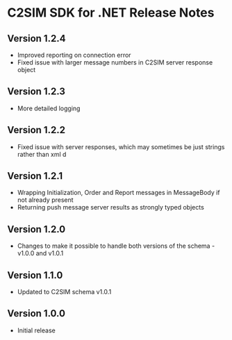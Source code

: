 # C2SIM SDK for .NET Release Notes

## Version 1.2.4
* Improved reporting on connection error
* Fixed issue with larger message numbers in C2SIM server response object

## Version 1.2.3
*  More detailed logging
    
## Version 1.2.2
* Fixed issue with server responses, which may sometimes be just strings rather than xml d

## Version 1.2.1

* Wrapping Initialization, Order and Report messages in MessageBody if not already present
* Returning push message server results as strongly typed  objects

## Version 1.2.0

* Changes to make it possible to handle both versions of the schema - v1.0.0 and v1.0.1

## Version 1.1.0

* Updated to C2SIM schema v1.0.1

## Version 1.0.0

* Initial release